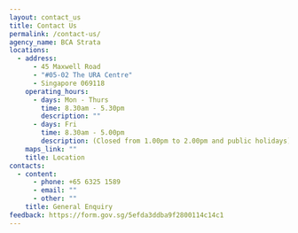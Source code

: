 ```yaml
---
layout: contact_us
title: Contact Us
permalink: /contact-us/
agency_name: BCA Strata
locations:
  - address:
      - 45 Maxwell Road
      - "#05-02 The URA Centre"
      - Singapore 069118
    operating_hours:
      - days: Mon - Thurs
        time: 8.30am - 5.30pm
        description: ""
      - days: Fri
        time: 8.30am - 5.00pm
        description: (Closed from 1.00pm to 2.00pm and public holidays)
    maps_link: ""
    title: Location
contacts:
  - content:
      - phone: +65 6325 1589
      - email: ""
      - other: ""
    title: General Enquiry
feedback: https://form.gov.sg/5efda3ddba9f2800114c14c1
---
```

